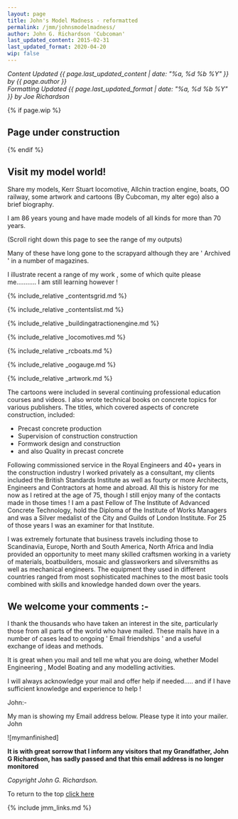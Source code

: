 ```yaml
---
layout: page
title: John's Model Madness - reformatted
permalink: /jmm/johnsmodelmadness/
author: John G. Richardson 'Cubcoman'
last_updated_content: 2015-02-31
last_updated_format: 2020-04-20
wip: false
---
```

*Content Updated {{ page.last_updated_content | date: "%a, %d %b %Y" }} by {{ page.author }}*  
*Formatting Updated {{ page.last_updated_format | date: "%a, %d %b %Y" }} by Joe Richardson*

{% if page.wip %}
## Page under construction
{% endif %}

## Visit my model world!

Share my models, Kerr Stuart locomotive, Allchin traction engine, boats, OO railway, some artwork and cartoons (By Cubcoman, my alter ego) also a brief biography.

I am 86 years young and have made models of all kinds for more than 70 years.

(Scroll right down this page to see the range of my outputs)

Many of these have long gone to the scrapyard although they are ' Archived ' in a number of magazines.

I illustrate recent a range of my work , some of which quite please me........... I am still learning however !

{% include_relative _contentsgrid.md %}

{% include_relative _contentslist.md %}

{% include_relative _buildingatractionengine.md %}

{% include_relative _locomotives.md %}

{% include_relative _rcboats.md %}

{% include_relative _oogauge.md %}

{% include_relative _artwork.md %}

The cartoons were included in several continuing professional education courses and videos.
I also wrote technical books on concrete topics for various publishers.
The titles, which covered aspects of concrete construction, included:
* Precast concrete production
* Supervision of construction construction
* Formwork design and construction
* and also Quality in precast concrete

Following commissioned service in the Royal Engineers and 40+ years in the construction industry I worked privately as a consultant, my clients included the British Standards Institute as well as fourty or more Architects, Engineers and Contractors at home and abroad.
All this is history for me now as I retired at the age of 75, though I still enjoy many of the contacts made in those times !
I am a past Fellow of The Institute of Advanced Concrete Technology, hold the Diploma of the Institute of Works Managers and was a Silver medalist of the City and Guilds of London Institute.
For 25 of those years I was an examiner for that Institute.

I was extremely fortunate that business travels including those to Scandinavia, Europe, North and South America, North Africa and India provided an opportunity to meet many skilled craftsmen working in a variety of materials, boatbuilders, mosaic and glassworkers and silversmiths as well as mechanical engineers.
The equipment they used in different countries ranged from most sophisticated machines to the most basic tools combined with skills and knowledge handed down over the years.

## We welcome your comments :-
I thank the thousands who have taken an interest in the site, particularly those from all parts of the world who have mailed.
These mails have in a number of cases lead to ongoing ' Email friendships ' and a useful exchange of ideas and methods.

It is great when you mail and tell me what you are doing, whether Model Engineering , Model Boating and any modelling activities.

I will always acknowledge your mail and offer help if needed..... and if I have sufficient knowledge and experience to help !

John:-

My man is showing my Email address below. Please type it into your mailer. John

![mymanfinished]

**It is with great sorrow that I inform any visitors that my Grandfather, John G Richardson, has sadly passed and that this email address is no longer monitored**

*Copyright John G. Richardson.*

To return to the top [click here](#visit-my-model-world)

{% include jmm_links.md %}